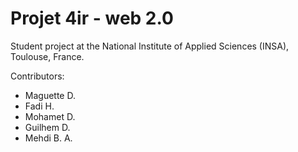 Projet 4ir - web 2.0
======================

Student project at the National Institute of Applied Sciences (INSA), Toulouse, France.

Contributors:

  - Maguette D.
  - Fadi H.
  - Mohamet D.
  - Guilhem D.
  - Mehdi B. A.
